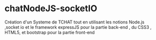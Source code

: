 # chatNodeJS-socketIO
Création d'un Systeme de TCHAT tout en utilisant les notions Node.js ,socket io et le framework expressJS pour la partie back-end , du CSS3 , HTML5, et bootstrap pour la partie front-end 
